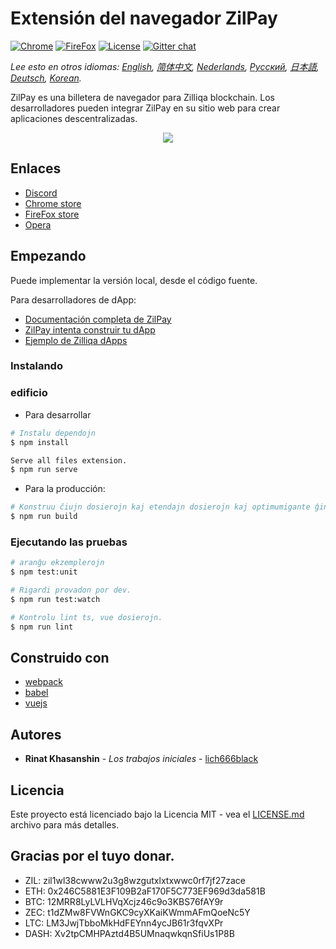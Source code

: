 # Extensión del navegador ZilPay

[![Chrome](https://img.shields.io/chrome-web-store/v/klnaejjgbibmhlephnhpmaofohgkpgkd)](https://chrome.google.com/webstore/detail/zilpay/klnaejjgbibmhlephnhpmaofohgkpgkd?utm_source=chrome-ntp-icon)
[![FireFox](https://img.shields.io/amo/v/zilpay)](https://addons.mozilla.org/en-GB/firefox/addon/zilpay/)
[![License](https://img.shields.io/badge/License-MIT-blue.svg)](https://github.com/Zilliqa/scilla/blob/master/LICENSE)
[![Gitter chat](http://img.shields.io/badge/chat-on%20gitter-077a8f.svg)](https://gitter.im/Zilliqa/General)

*Lee esto en otros idiomas: [English](README.md), [简体中文](README_ZH-CN.md), [Nederlands](intro_NL.md), [Русский](README_RU.md), [日本語](README_JP.md), [Deutsch](README_DE.md), [Korean](README_KR.md).*

ZilPay es una billetera de navegador para Zilliqa blockchain. Los desarrolladores pueden integrar ZilPay en su sitio web para crear aplicaciones descentralizadas.

<p align="center">
  <a href="https://zilpay.xyz"><img src="https://github.com/lich666dead/zil-pay/blob/master/imgs/preview.png"></a>
</p>

## Enlaces
+ [Discord](https://discordapp.com/channels/370992535725932544/636917110089580544)
+ [Chrome store](https://chrome.google.com/webstore/detail/zilpay/klnaejjgbibmhlephnhpmaofohgkpgkd?utm_source=chrome-ntp-icon)
+ [FireFox store](https://addons.mozilla.org/en-GB/firefox/addon/zilpay/)
+ [Opera](https://chrome.google.com/webstore/detail/zilpay/klnaejjgbibmhlephnhpmaofohgkpgkd?utm_source=chrome-ntp-icon)

## Empezando
Puede implementar la versión local, desde el código fuente.

Para desarrolladores de dApp:
+ [Documentación completa de ZilPay](https://zilpay.xyz/Documentation/)
+ [ZilPay intenta construir tu dApp](https://medium.com/coinmonks/test-and-develop-dapps-on-zilliqa-with-zilpay-52b165f118bf?source=friends_link&sk=2a60070ddac60677ec36b1234c60222a)
+ [Ejemplo de Zilliqa dApps](https://github.com/lich666dead/zilliqa-dApps)

### Instalando

### edificio

* Para desarrollar
```bash
# Instalu dependojn
$ npm install

Serve all files extension.
$ npm run serve
```

* Para la producción:
```bash
# Konstruu ĉiujn dosierojn kaj etendajn dosierojn kaj optimumigante ĝin.
$ npm run build
```

### Ejecutando las pruebas
```bash
# aranĝu ekzemplerojn
$ npm test:unit

# Rigardi provadon por dev.
$ npm run test:watch

# Kontrolu lint ts, vue dosierojn.
$ npm run lint
```

## Construido con

* [webpack](https://github.com/webpack/webpack)
* [babel](https://github.com/babel/babel)
* [vuejs](https://github.com/vuejs)

## Autores

* **Rinat Khasanshin** - *Los trabajos iniciales* - [lich666black](https://github.com/lich666dead)

## Licencia

Este proyecto está licenciado bajo la Licencia MIT - vea el [LICENSE.md](https://github.com/zilpay/zil-pay/blob/master/LICENSE) archivo para más detalles.

Gracias por el tuyo donar.
------

- ZIL: zil1wl38cwww2u3g8wzgutxlxtxwwc0rf7jf27zace
- ETH: 0x246C5881E3F109B2aF170F5C773EF969d3da581B
- BTC: 12MRR8LyLVLHVqXcjz46c9o3KBS76fAY9r
- ZEC: t1dZMw8FVWnGKC9cyXKaiKWmmAFmQoeNc5Y
- LTC: LM3JwjTbboMkHdFEYnn4ycJB61r3fqvXPr
- DASH: Xv2tpCMHPAztd4B5UMnaqwkqnSfiUs1P8B
